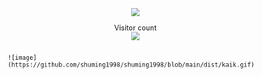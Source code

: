 <p align="center"> 
<a href=#><img src="https://github.com/shuming1998/shuming1998/blob/main/dist/github-user-contribution.svg"></a>
</p>
<p align="center"> 
  Visitor count<br>
  <img src="https://profile-counter.glitch.me/shuming1998/count.svg" />
</p>




                                                                                              ![image](https://github.com/shuming1998/shuming1998/blob/main/dist/kaik.gif)

